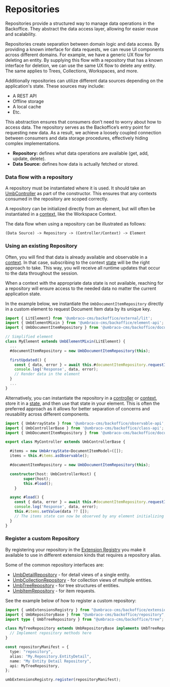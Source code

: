 # Repositories
Repositories provide a structured way to manage data operations in the Backoffice. They abstract the data access layer, allowing for easier reuse and scalability.

Repositories create separation between domain logic and data access. By providing a known interface for data requests, we can reuse UI components across different domains. For example, we have a generic UX flow for deleting an entity. By supplying this flow with a repository that has a known interface for deletion, we can use the same UX flow to delete any entity. The same applies to Trees, Collections, Workspaces, and more.

Additionally repositories can utilize different data sources depending on the application's state. These sources may include:

* A REST API
* Offline storage
* A local cache
* Etc.

This abstraction ensures that consumers don’t need to worry about how to access data. The repository serves as the Backoffice’s entry point for requesting new data. As a result, we achieve a loosely coupled connection between consumers and data storage procedures, effectively hiding complex implementations.

* **Repository:** defines what data operations are available (get, add, update, delete).
* **Data Source:** defines how data is actually fetched or stored.

### Data flow with a repository <a href="#data-flow-with-a-repository" id="data-flow-with-a-repository"></a>

A repository must be instantiated where it is used. It should take an [UmbController](../../umbraco-controller/README.md) as part of the constructor. This ensures that any contexts consumed in the repository are scoped correctly.

A repository can be initialized directly from an element, but will often be instantiated in a [context](../../context-api/README.md), like the Workspace Context.

The data flow when using a repository can be illustrated as follows:

```text
(Data Source) -> Repository -> (Controller/Context) -> Element
```

### Using an existing Repository <a href="#using-a-repository" id="using-a-repository"></a>

Often, you will find that data is already available and observable in a [context](./contexts/README.md). In that case, subscribing to the context [state](./states.md) will be the right approach to take. This way, you will receive all runtime updates that occur to the data throughout the session.

When a context with the appropriate data state is not available, reaching for a repository will ensure access to the needed data no matter the current application state.

In the example below, we instantiate the `UmbDocumentItemRepository` directly in a custom element to request Document Item data by its unique key.

```typescript
import { LitElement} from '@umbraco-cms/backoffice/external/lit';
import { UmbElementMixin } from '@umbraco-cms/backoffice/element-api';
import { UmbDocumentItemRepository } from '@umbraco-cms/backoffice/document';

// Simplified element
class MyElement extends UmbElementMixin(LitElement) {
  ...
  #documentItemRepository = new UmbDocumentItemRepository(this);

  firstUpdated() {
    const { data, error } = await this.#documentItemRepository.requestItems(['some-unique-key', 'another-unique-key']);
    console.log('Response', data, error);
    // Render data in the element
  }
  ...
}
```

Alternatively, you can instantiate the repository in a [controller](..) or [context](../../context-api/README.md), store it in a [state](../states.md), and then use that state in your element. This is often the preferred approach as it allows for better separation of concerns and reusability across different components.

```typescript
import { UmbArrayState } from '@umbraco-cms/backoffice/observable-api';
import { UmbControllerBase } from '@umbraco-cms/backoffice/class-api';
import { UmbDocumentItemRepository } from '@umbraco-cms/backoffice/document';

export class MyController extends UmbControllerBase {

  #items = new UmbArrayState<DocumentItemModel>([]);
  items = this.#items.asObservable();

  #documentItemRepository = new UmbDocumentItemRepository(this);

  constructor(host: UmbControllerHost) {
		super(host);
		this.#load();
	}

  async #load() {
    const { data, error } = await this.#documentItemRepository.requestItems(['some-unique-key', 'another-unique-key']);
    console.log('Response', data, error);
    this.#items.setValue(data ?? []);
    // The items state can now be observed by any element initializing this controller
  }
}
```


### Register a custom Repository <a href="#register-a-custom-repository" id="register-a-custom-repository"></a>

By registering your repository in the [Extension Registry](../../extension-registry/README.md) you make it available to use in different extension kinds that requires a repository alias.

Some of the common repository interfaces are:
* [UmbDetailRepository](./repository-types/detail-repository.md) - for detail views of a single entity.
* [UmbCollectionRepository](./repository-types/collection-repository.md) - for collection views of multiple entities.
* [UmbTreeRepository](./repository-types/tree-repository.md) - for tree structures of entities.
* [UmbItemRepository](./repository-types/item-repository.md) - for item requests.

See the example below of how to register a custom repository:

```typescript
import { umbExtensionsRegistry } from "@umbraco-cms/backoffice/extension-registry";
import { UmbRepositoryBase } from "@umbraco-cms/backoffice/repository";
import type { UmbTreeRepository } from "@umbraco-cms/backoffice/tree";

class MyTreeRepository extends UmbRepositoryBase implements UmbTreeRepository {
  // Implement repository methods here
}

const repositoryManifest = {
  type: "repository",
  alias: "My.Repository.EntityDetail",
  name: "My Entity Detail Repository",
  api: MyTreeRepository,
};

umbExtensionsRegistry.register(repositoryManifest);
```

